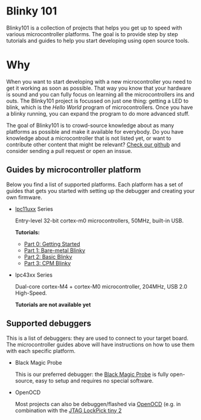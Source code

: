# Blinky 101

Blinky101 is a collection of projects that helps you get up to speed with various microcontroller platforms. The goal is to provide step by step tutorials and guides to help you start developing using open source tools.

# Why

When you want to start developing with a new microcontroller you need to get it working as soon as possible. That way you know that your hardware is sound and you can fully focus on learning all the microcontrollers ins and outs. The Blinky101 project is focussed on just one thing: getting a LED to blink, which is the *Hello World* program of microcontrollers. Once you have a blinky running, you can expand the program to do more advanced stuff.

The goal of Blinky101 is to crowd-source knowledge about as many platforms as possible and make it available for everybody.
Do you have knowledge about a microcontroller that is not listed yet, or want to contribute other content that might be relevant?
[Check our github](https://github.com/blinky101) and consider sending a pull request or open an inssue.


## Guides by microcontroller platform

Below you find a list of supported platforms. Each platform has a set of guides that gets you started with setting up the debugger and creating your own firmware.

* [lpc11uxx](https://blinky101.github.io/blinky_lpc11uxx/) Series

    Entry-level 32-bit cortex-m0 microcontrollers, 50MHz, built-in USB.
    
    **Tutorials:**
    * [Part 0: Getting Started](./blinky_lpc11uxx/getting_started)
    * [Part 1: Bare-metal Blinky](./blinky_lpc11uxx/tutorial_part1)
    * [Part 2: Basic Blinky](./blinky_lpc11uxx/tutorial_part2)
    * [Part 3: CPM Blinky](./blinky_lpc11uxx/tutorial_part3)
    
* lpc43xx Series

    Dual-core cortex-M4 + cortex-M0 microcontroller, 204MHz, USB 2.0 High-Speed.
    
    **Tutorials are not available yet**


## Supported debuggers

This is a list of debuggers: they are used to connect to your target board. The microcontroller guides above will have instructions on how to use them with each specific platform.

* Black Magic Probe
    
    This is our preferred debugger: the [Black Magic Probe](https://github.com/blacksphere/blackmagic/wiki) is fully open-source, easy to setup and requires no special software.
    
* OpenOCD

    Most projects can also be debuggen/flashed via [OpenOCD](http://openocd.org) (e.g. in combination with the [JTAG LockPick tiny 2](http://www.distortec.com/jtag-lock-pick-tiny-2/)

